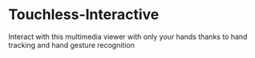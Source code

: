 # Touchless-Interactive
Interact with this multimedia viewer with only your hands thanks to hand tracking and hand gesture recognition
